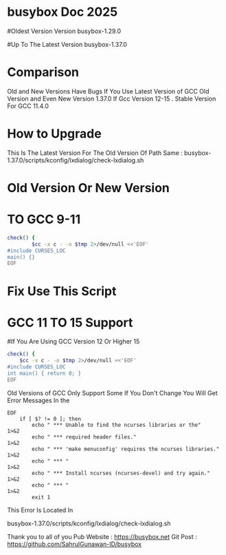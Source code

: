 # busybox Doc 2025

#Oldest Version 
Version busybox-1.29.0

#Up To The Latest Version
busybox-1.37.0

# Comparison 
Old and New Versions Have Bugs If You Use Latest Version of GCC Old Version and Even New Version 1.37.0 If Gcc Version 12-15 . Stable Version For GCC 11.4.0

# How to Upgrade 
This Is The Latest Version For The Old Version Of Path Same : busybox-1.37.0/scripts/kconfig/lxdialog/check-lxdialog.sh

# Old Version Or New Version
# TO GCC 9-11
````bash
check() {
        $cc -x c - -o $tmp 2>/dev/null <<'EOF'
#include CURSES_LOC
main() {}
EOF
````

# Fix Use This Script 
# GCC 11 TO 15 Support
#If You Are Using GCC Version 12 Or Higher 15
````bash
check() {
    $cc -x c - -o $tmp 2>/dev/null <<'EOF'
#include CURSES_LOC
int main() { return 0; }
EOF
````

Old Versions of GCC Only Support Some If You Don't Change You Will Get Error Messages In the
```` error
EOF
	if [ $? != 0 ]; then
	    echo " *** Unable to find the ncurses libraries or the"       1>&2
	    echo " *** required header files."                            1>&2
	    echo " *** 'make menuconfig' requires the ncurses libraries." 1>&2
	    echo " *** "                                                  1>&2
	    echo " *** Install ncurses (ncurses-devel) and try again."    1>&2
	    echo " *** "                                                  1>&2
	    exit 1
````
This Error Is Located In

busybox-1.37.0/scripts/kconfig/lxdialog/check-lxdialog.sh

Thank you to all of you 
Pub Website : https://busybox.net
Git Post : https://github.com/SahrulGunawan-ID/busybox
